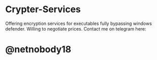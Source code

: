 # Crypter-Services
Offering encryption services for executables fully bypassing windows defender. Willing to negotiate prices. Contact me on telegram here: 

# @netnobody18
